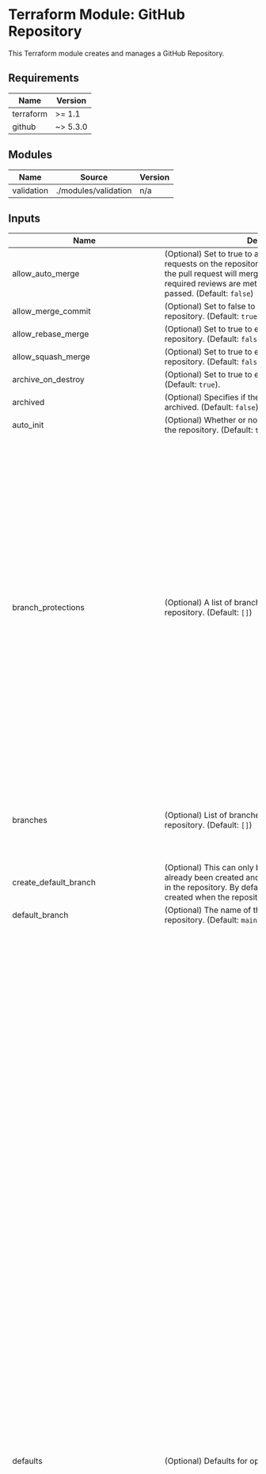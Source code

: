 # Terraform Module: GitHub Repository

This Terraform module creates and manages a GitHub Repository.

<!-- BEGIN_TF_DOCS -->
## Requirements

| Name | Version |
|------|---------|
| terraform | >= 1.1 |
| github | ~> 5.3.0 |

## Modules

| Name | Source | Version |
|------|--------|---------|
| validation | ./modules/validation | n/a |

## Inputs

| Name | Description | Type | Default | Required |
|------|-------------|------|---------|:--------:|
| allow\_auto\_merge | (Optional) Set to true to allow auto-merging pull requests on the repository. If enabled for a pull request, the pull request will merge automatically when all required reviews are met and status checks have passed. (Default: `false`) | `bool` | `null` | no |
| allow\_merge\_commit | (Optional) Set to false to disable merge commits on the repository. (Default: `true`) | `bool` | `null` | no |
| allow\_rebase\_merge | (Optional) Set to true to enable rebase merges on the repository. (Default: `false`) | `bool` | `null` | no |
| allow\_squash\_merge | (Optional) Set to true to enable squash merges on the repository. (Default: `false`) | `bool` | `null` | no |
| archive\_on\_destroy | (Optional) Set to true to enable archiving on delete. (Default: `true`). | `string` | `null` | no |
| archived | (Optional) Specifies if the repository should be archived. (Default: `false`) | `bool` | `false` | no |
| auto\_init | (Optional) Whether or not to produce an initial commit in the repository. (Default: `true`) | `bool` | `null` | no |
| branch\_protections | (Optional) A list of branch protections to apply to the repository. (Default: `[]`) | <pre>list(<br>    object({<br>      pattern                         = string<br>      enforce_admins                  = optional(bool, false)<br>      require_signed_commits          = optional(bool, false)<br>      require_linear_history          = optional(bool, false)<br>      require_conversation_resolution = optional(bool, false)<br>      required_status_checks = optional(<br>        object({<br>          strict   = optional(bool, false)<br>          contexts = optional(list(string), [])<br>        })<br>      )<br>      required_pull_request_reviews = optional(<br>        object({<br>          dismiss_stale_reviews           = optional(bool, false)<br>          restrict_dismissals             = optional(bool, false)<br>          dismissal_restrictions          = optional(list(string), [])<br>          pull_request_bypassers          = optional(list(string), [])<br>          require_code_owner_reviews      = optional(bool, false)<br>          required_approving_review_count = optional(number, 2)<br>        })<br>      )<br>      push_restrictions  = optional(list(string), [])<br>      allow_deletiona    = optional(bool, false)<br>      allow_force_pushes = optional(bool, false)<br>      block_creations    = optional(bool, false)<br>    })<br>  )</pre> | `null` | no |
| branches | (Optional) List of branches to be created in the repository. (Default: `[]`) | <pre>list(<br>    object({<br>      name          = string<br>      source_branch = optional(string)<br>      source_sha    = optional(string)<br>    })<br>  )</pre> | `null` | no |
| create\_default\_branch | (Optional) This can only be set after a repository has already been created and the branch has been created in the repository.  By default the default branch will be created when the repository is created. (Default: `true`) | `bool` | `null` | no |
| default\_branch | (Optional) The name of the default branch of the repository. (Default: `main`) | `string` | `null` | no |
| defaults | (Optional) Defaults for optional repository settings. | <pre>object({<br>    allow_auto_merge   = optional(bool, false)<br>    allow_merge_commit = optional(bool, true)<br>    allow_rebase_merge = optional(bool, false)<br>    allow_squash_merge = optional(bool, false)<br>    archive_on_destroy = optional(bool, true)<br>    auto_init          = optional(bool, true)<br>    branch_protections = optional(<br>      list(<br>        object({<br>          pattern                         = string<br>          enforce_admins                  = optional(bool, false)<br>          require_signed_commits          = optional(bool, false)<br>          require_linear_history          = optional(bool, false)<br>          require_conversation_resolution = optional(bool, false)<br>          required_status_checks = optional(<br>            object({<br>              strict   = optional(bool, false)<br>              contexts = optional(list(string), [])<br>            }), null<br>          )<br>          required_pull_request_reviews = optional(<br>            object({<br>              dismiss_stale_reviews           = optional(bool, false)<br>              restrict_dismissals             = optional(bool, false)<br>              dismissal_restrictions          = optional(list(string), [])<br>              pull_request_bypassers          = optional(list(string), [])<br>              require_code_owner_reviews      = optional(bool, false)<br>              required_approving_review_count = optional(number, 2)<br>            }), null<br>          )<br>          push_restrictions  = optional(list(string), [])<br>          allow_deletiona    = optional(bool, false)<br>          allow_force_pushes = optional(bool, false)<br>          block_creations    = optional(bool, false)<br>        })<br>      ), []<br>    )<br>    branches = optional(<br>      list(<br>        object({<br>          name          = string<br>          source_branch = optional(string)<br>          source_sha    = optional(string)<br>        })<br>      ), []<br>    )<br>    create_default_branch                   = optional(bool, true)<br>    default_branch                          = optional(string, "main")<br>    delete_branch_on_merge                  = optional(bool, false)<br>    gitignore_template                      = optional(string)<br>    has_issues                              = optional(bool, false)<br>    has_projects                            = optional(bool, false)<br>    has_wiki                                = optional(bool, false)<br>    ignore_vulnerability_alerts_during_read = optional(bool, false)<br>    is_template                             = optional(bool, false)<br>    license_template                        = optional(string)<br>    merge_commit_message                    = optional(string, "BLANK")<br>    merge_commit_title                      = optional(string, "MERGE_MESSAGE")<br>    pages = optional(<br>      list(<br>        object({<br>          branch = string<br>          path   = optional(string)<br>          cname  = optional(string, "/")<br>        })<br>      ), []<br>    )<br>    permissions_by_collaborator = optional(<br>      list(<br>        object({<br>          username   = string<br>          permission = string<br>        })<br>      ), []<br>    )<br>    permisisons_by_team = optional(<br>      list(<br>        object({<br>          team_id    = string<br>          permission = string<br>        })<br>      ), []<br>    )<br>    squash_merge_commit_message = optional(string, "BLANK")<br>    squash_merge_commit_title   = optional(string, "COMMIT_OR_PR_TITLE")<br>    template = optional(<br>      list(<br>        object({<br>          owner      = string<br>          repository = string<br>        })<br>      ), []<br>    )<br>    topics               = optional(list(string), [])<br>    visibility           = optional(string, "private")<br>    vulnerability_alerts = optional(bool, true)<br>  })</pre> | `{}` | no |
| delete\_branch\_on\_merge | (Optional) Whether or not to delete the merged branch after merging a pull request. (Default: `false`) | `bool` | `null` | no |
| description | (Optional) Short description of the repository. (Default: `""`) | `string` | `""` | no |
| extra\_branch\_protections | (Optional) An extra list of branch protections to apply to the repository. (Default: `[]`) | <pre>list(<br>    object({<br>      pattern                         = string<br>      enforce_admins                  = optional(bool, false)<br>      require_signed_commits          = optional(bool, false)<br>      require_linear_history          = optional(bool, false)<br>      require_conversation_resolution = optional(bool, false)<br>      required_status_checks = optional(<br>        object({<br>          strict   = optional(bool, false)<br>          contexts = optional(list(string), [])<br>        }), null<br>      )<br>      required_pull_request_reviews = optional(<br>        object({<br>          dismiss_stale_reviews           = optional(bool, false)<br>          restrict_dismissals             = optional(bool, false)<br>          dismissal_restrictions          = optional(list(string), [])<br>          pull_request_bypassers          = optional(list(string), [])<br>          require_code_owner_reviews      = optional(bool, false)<br>          required_approving_review_count = optional(number, 2)<br>        }), null<br>      )<br>      push_restrictions  = optional(list(string), [])<br>      allow_deletiona    = optional(bool, false)<br>      allow_force_pushes = optional(bool, false)<br>      block_creations    = optional(bool, false)<br>    })<br>  )</pre> | `[]` | no |
| extra\_branches | (Optional) Extra list of branches to be created in the repository. (Default: `[]`) | <pre>list(<br>    object({<br>      name          = string<br>      source_branch = optional(string)<br>      source_sha    = optional(string)<br>    })<br>  )</pre> | `[]` | no |
| extra\_permisisons\_by\_team | (Optional) Extra list of teams and permissions. (Default: `[]`) | <pre>list(<br>    object({<br>      team_id    = string<br>      permission = string<br>    })<br>  )</pre> | `[]` | no |
| extra\_permissions\_by\_collaborator | (Optional) Extra list of collaborators and permissions. (Default: `[]`) | <pre>list(<br>    object({<br>      username   = string<br>      permission = string<br>    })<br>  )</pre> | `[]` | no |
| extra\_topics | (Optional) Extra list of topics of the repository.  (Default: `[]`) | `list(string)` | `null` | no |
| gitignore\_template | (Optional) Use the name of the template without the extension. For example, `python`. Available templates: https://github.com/github/gitignore. (Default: `null`) | `string` | `null` | no |
| has\_issues | (Optional) Set to true to enable the GitHub Issues features on the repository. (Default: `false`) | `bool` | `null` | no |
| has\_projects | (Optional) Set to true to enable the GitHub Projects features on the repository. If you specify true when it has been disabled in an organization it will return an error.  (Default: `false`) | `bool` | `null` | no |
| has\_wiki | (Optional) Set to true to enable the GitHub Wiki features on the repository. (Default: `false`) | `bool` | `null` | no |
| homepage\_url | (Optional) The website url of the repository. (Default: `null`) | `string` | `null` | no |
| ignore\_vulnerability\_alerts\_during\_read | (Optional) Set to true to not call the vulnerability alerts endpoint so the resource can also be used without admin permissions during read. (Default: `false`) | `bool` | `null` | no |
| is\_template | (Optional) Whether or not this is a template repository. (Default: `false`) | `bool` | `null` | no |
| license\_template | (Optional) Use the name of the template without the extension. For example, `mit` or `apache-2.0`. Available licences: https://github.com/github/choosealicense.com/tree/gh-pages/_licenses. (Default: `null`) | `string` | `null` | no |
| merge\_commit\_message | (Optional) Can be `PR_BODY`, `PR_TITLE`, or `BLAMK`. (Default: `BLANK`) | `string` | `null` | no |
| merge\_commit\_title | (Optional) Can be `PR_TITLE` or `MERGE_MESSAGE`. (Default: `MERGE_MESSAGE`) | `string` | `null` | no |
| name | Name of the repository. | `string` | n/a | yes |
| pages | (Optional) The repository's GitHub Pages configuration. (Default: `{}`) | <pre>list(<br>    object({<br>      branch = string<br>      path   = optional(string)<br>      cname  = optional(string, "/")<br>    })<br>  )</pre> | `null` | no |
| permisisons\_by\_team | (Optional) List of teams and permissions. (Default: `[]`) | <pre>list(<br>    object({<br>      team_id    = string<br>      permission = string<br>    })<br>  )</pre> | `null` | no |
| permissions\_by\_collaborator | (Optional) List of collaborators and permissions. (Default: `[]`) | <pre>list(<br>    object({<br>      username   = string<br>      permission = string<br>    })<br>  )</pre> | `null` | no |
| squash\_merge\_commit\_message | (Optional) Can be `PR_BODY`, `COMMIT_MESSAGES`, or `BLANK`. (Default: `BLANK`) | `string` | `null` | no |
| squash\_merge\_commit\_title | (Optional) Can be `PR_TITLE` or `COMMIT_OR_PR_TITLE`. (Default: `COMMIT_OR_PR_TITLE`) | `string` | `null` | no |
| template | (Optional) Template repository to use. (Default: `{}`) | <pre>list(<br>    object({<br>      owner      = string<br>      repository = string<br>    })<br>  )</pre> | `null` | no |
| topics | (Optional) The list of topics of the repository.  (Default: `[]`) | `list(string)` | `null` | no |
| visibility | (Optional) Repository visibility.  Valid values are: `private`, `public`, or `internal`. (Default: `private`) | `string` | `null` | no |
| vulnerability\_alerts | (Optional) Set to true to enable security alerts for vulnerable dependencies. (Default: `true`) | `bool` | `null` | no |
<!-- END_TF_DOCS -->
